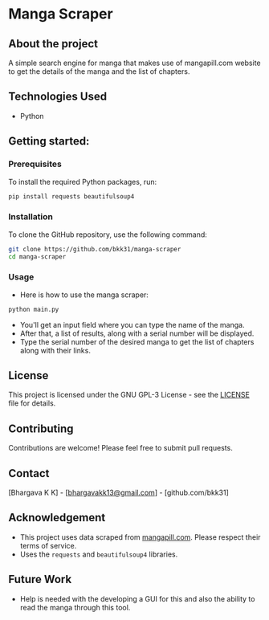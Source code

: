 # Manga Scraper

## About the project

A simple search engine for manga that makes use of mangapill.com website to get the details of the manga and the list of chapters.

## Technologies Used

*   Python

## Getting started:

### Prerequisites

To install the required Python packages, run:

```bash
pip install requests beautifulsoup4
```

### Installation

To clone the GitHub repository, use the following command:

```bash
git clone https://github.com/bkk31/manga-scraper
cd manga-scraper
```

### Usage

* Here is how to use the manga scraper:

```python
python main.py
```
* You'll get an input field where you can type the name of the manga.
* After that, a list of results, along with a serial number will be displayed.
* Type the serial number of the desired manga to get the list of chapters along with their links.

## License

This project is licensed under the GNU GPL-3 License - see the [LICENSE](LICENSE) file for details.

## Contributing

Contributions are welcome! Please feel free to submit pull requests.

## Contact

[Bhargava K K] - [bhargavakk13@gmail.com] - [github.com/bkk31]

## Acknowledgement

*   This project uses data scraped from [mangapill.com](https://mangapill.com/). Please respect their terms of service.
*   Uses the `requests` and `beautifulsoup4` libraries.

## Future Work

* Help is needed with the developing a GUI for this and also the ability to read the manga through this tool.
